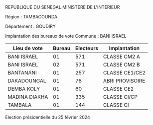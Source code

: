 REPUBLIQUE DU SENEGAL MINISTERE DE L'INTERIEUR

Région : TAMBACOUNDA

Département : GOUDIRY

Implantation des bureaux de vote Commune : BANI ISRAEL

| Lieu de vote | Bureau | Electeurs | Implantation |
| - | - | - | - |
| BANI ISRAEL | 01 | 571 | CLASSE CM2 A |
| BANI ISRAEL | 02 | 571 | CLASSE CM2 B |
| BANTANANI | 01 | 257 | CLASSE CE1/CE2 |
| DAKADOUNGAL | 01 | 78 | ABRI PROVISOIRE |
| DEMBA KOLY | 01 | 60 | CLASSE CE2 |
| MADINA DIAKHA | 01 | 335 | CLASSE CI/CP |
| TAMBALA | 01 | 144 | CLASSE CI |

<!-- PageNumber="2/16" -->

Election présidentielle du 25 février 2024
